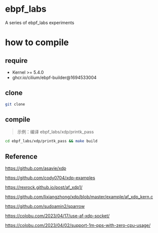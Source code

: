 

# ebpf_labs

A series of ebpf_labs experiments

# how to compile

## require

- Kernel >= 5.4.0
- ghcr.io/cilium/ebpf-builder@1694533004

## clone
```bash
git clone 
```

## compile
> 示例：编译 ebpf_labs/xdp/printk_pass
```bash
cd ebpf_labs/xdp/printk_pass && make build
```

## Reference

https://github.com/asavie/xdp

https://github.com/cody0704/xdp-examples

https://rexrock.github.io/post/af_xdp1/

https://github.com/lixiangzhong/xdp/blob/master/example/af_xdp_kern.c

https://github.com/sudoamin2/sparrow

https://colobu.com/2023/04/17/use-af-xdp-socket/

https://colobu.com/2023/04/02/support-1m-pps-with-zero-cpu-usage/



